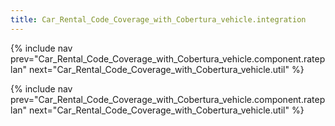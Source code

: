 ```yaml
---
title: Car_Rental_Code_Coverage_with_Cobertura_vehicle.integration
---
```

{% include nav prev="Car_Rental_Code_Coverage_with_Cobertura_vehicle.component.rateplan" next="Car_Rental_Code_Coverage_with_Cobertura_vehicle.util" %}



{% include nav prev="Car_Rental_Code_Coverage_with_Cobertura_vehicle.component.rateplan" next="Car_Rental_Code_Coverage_with_Cobertura_vehicle.util" %}
